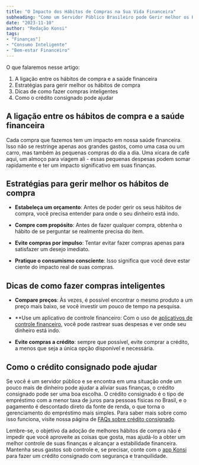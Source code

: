 ```yaml
---
title: "O Impacto dos Hábitos de Compras na Sua Vida Financeira"
subheading: "Como um Servidor Público Brasileiro pode Gerir melhor os Hábitos de Compra para Alcançar a Estabilidade Financeira"
date: "2023-11-10"
author: "Redação Konsi"
tags:
- "Finanças"]
- "Consumo Inteligente"
- "Bem-estar Financeiro"
---
```


O que falaremos nesse artigo:
1. A ligação entre os hábitos de compra e a saúde financeira
2. Estratégias para gerir melhor os hábitos de compra
3. Dicas de como fazer compras inteligentes 
4. Como o crédito consignado pode ajudar

## A ligação entre os hábitos de compra e a saúde financeira

Cada compra que fazemos tem um impacto em nossa saúde financeira. Isso não se restringe apenas aos grandes gastos, como uma casa ou um carro, mas também às pequenas compras do dia a dia. Uma xícara de café aqui, um almoço para viagem ali - essas pequenas despesas podem somar rapidamente e ter um impacto significativo em suas finanças.

## Estratégias para gerir melhor os hábitos de compra

- **Estabeleça um orçamento**: Antes de poder gerir os seus hábitos de compra, você precisa entender para onde o seu dinheiro está indo. 

- **Compre com propósito**: Antes de fazer qualquer compra, obtenha o hábito de se perguntar se realmente precisa do item.

- **Evite compras por impulso**: Tentar evitar fazer compras apenas para satisfazer um desejo imediato.

- **Pratique o consumismo consciente**: Isso significa que você deve estar ciente do impacto real de suas compras.

## Dicas de como fazer compras inteligentes

- **Compare preços**: Às vezes, é possível encontrar o mesmo produto a um preço mais baixo, se você investir um pouco de tempo na pesquisa.

- **Use um aplicativo de controle financeiro: Com o uso de [aplicativos de controle financeiro](www.konsi.com.br/postagens/aplicativo-de-controle-financeiro-confira-otimas-opcoes), você pode rastrear suas despesas e ver onde seu dinheiro está indo.

- **Evite compras a crédito**: sempre que possível, evite comprar a crédito, a menos que seja a única opção disponível e necessária.

## Como o crédito consignado pode ajudar

Se você é um servidor público e se encontra em uma situação onde um pouco mais de dinheiro pode ajudar a aliviar suas finanças, o crédito consignado pode ser uma boa escolha. O crédito consignado é o tipo de empréstimo com a menor taxa de juros para pessoas físicas no Brasil, e o pagamento é descontado direto da fonte de renda, o que torna o gerenciamento do empréstimo mais simples. Para saber mais sobre como isso funciona, visite nossa página de [FAQs sobre crédito consignado](www.konsi.com.br/faq).

Lembre-se, o objetivo da adoção de melhores hábitos de compra não é impedir que você aproveite as coisas que gosta, mas ajudá-lo a obter um melhor controle de suas finanças e alcançar a estabilidade financeira. Mantenha seus gastos sob controle e, se precisar, conte com o [app Konsi](www.konsi.com.br/download) para fazer um crédito consignado com segurança e tranquilidade.